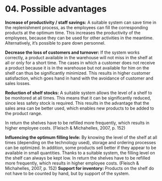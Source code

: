 # 04. Possible advantages

**Increase of productivity / staff savings:** A suitable system can save time in the replenishment process, as the employees can fill the corresponding products at the optimum time. This increases the productivity of the employees, because they can be used for other activities in the meantime. Alternatively, it’s possible to pare down personnel.

**Decrease the loss of customers and turnover:** If the system works correctly, a product available in the warehouse will not miss in the shelf at all or only for a short time. The cases in which a customer does not receive a product because it is in the warehouse but not available for him on the shelf can thus be significantly minimized. This results in higher customer satisfaction, which goes hand in hand with the avoidance of customer and sales losses.

**Reduction of shelf stocks:** A suitable system allows the level of a shelf to be monitored at all times. This means that it can be significantly reduced, since less safety stock is required. This results in the advantage that the sales area can be better used, which enables new products to be added to the product range.

In return the shelves have to be refilled more frequently, which results in higher employee costs. \(Fleisch & Michahelles, 2007, p. 152\)

**Influencing the optimum filling levle:** By knowing the level of the shelf at all times \(depending on the technology used\), storage and ordering processes can be optimized. In addition, some products sell better if they appear to be available in small quantities. Thanks to a suitable system, the filling level on the shelf can always be kept low. In return the shelves have to be refilled more frequently, which results in higher employee costs. \(Fleisch & Michahelles, 2007, p. 152\) **Support for inventory:** Products on the shelf do not have to be counted by hand, but by support of the system.

